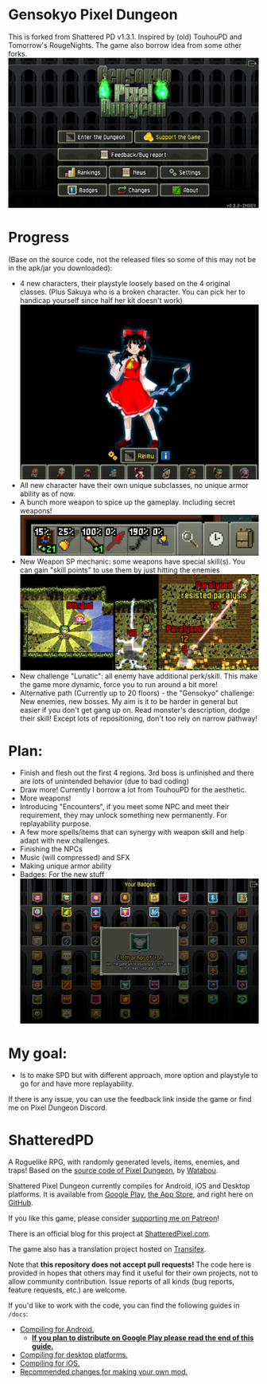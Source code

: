 # Gensokyo Pixel Dungeon

This is forked from Shattered PD v1.3.1. Inspired by (old) TouhouPD and Tomorrow's RougeNights. The game also borrow idea from some other forks.
![Titles](https://github.com/GrampHoang/Gensokyo-pixel-dungeon/blob/main/github-readme-img/title.png)

# Progress 

(Base on the source code, not the released files so some of this may not be in the apk/jar you downloaded):
- 4 new characters, their playstyle loosely based on the 4 original classes. (Plus Sakuya who is a broken character. You can pick her to handicap yourself since half her kit doesn't work)
![Heros list](https://github.com/GrampHoang/Gensokyo-pixel-dungeon/blob/main/github-readme-img/heros.PNG)
- All new character have their own unique subclasses, no unique armor ability as of now.
- A bunch more weapon to spice up the gameplay. Including secret weapons!
![Weapons](https://github.com/GrampHoang/Gensokyo-pixel-dungeon/blob/main/github-readme-img/weaponlist.PNG)
- New Weapon SP mechanic: some weapons have special skill(s). You can gain "skill points" to use them by just hitting the enemies
![Skill demo](https://github.com/GrampHoang/Gensokyo-pixel-dungeon/blob/main/github-readme-img/weaponskill.png)
- New challenge "Lunatic": all enemy have additional perk/skill. This make the game more dynamic, force you to run around a bit more!
- Alternative path (Currently up to 20 floors) - the "Gensokyo" challenge: New enemies, new bosses. My aim is it to be harder in general but easier if you don't get gang up on. Read monster's description, dodge their skill! Except lots of repositioning, don't too rely on narrow pathway!

# Plan:
- Finish and flesh out the first 4 regions. 3rd boss is unfinished and there are lots of unintended behavior (due to bad coding)
- Draw more! Currently I borrow a lot from TouhouPD for the aesthetic.
- More weapons!
- Introducing "Encounters", if you meet some NPC and meet their requirement, they may unlock something new permanently. For replayability purpose.
- A few more spells/items that can synergy with weapon skill and help adapt with new challenges.
- Finishing the NPCs
- Music (will compressed) and SFX
- Making unique armor ability
- Badges: For the new stuff
![Badges](https://github.com/GrampHoang/Gensokyo-pixel-dungeon/blob/main/github-readme-img/badges.png)

# My goal:
- Is to make SPD but with different approach, more option and playstyle to go for and have more replayability.

If there is any issue, you can use the feedback link inside the game or find me on Pixel Dungeon Discord.

# ShatteredPD
A Roguelike RPG, with randomly generated levels, items, enemies, and traps! Based on the [source code of Pixel Dungeon](https://github.com/00-Evan/pixel-dungeon-gradle), by [Watabou](https://www.watabou.ru).

Shattered Pixel Dungeon currently compiles for Android, iOS and Desktop platforms. It is available from [Google Play](https://play.google.com/store/apps/details?id=com.shatteredpixel.shatteredpixeldungeon), [the App Store](https://apps.apple.com/app/shattered-pixel-dungeon/id1563121109), and right here on [GitHub](https://github.com/00-Evan/shattered-pixel-dungeon/releases).

If you like this game, please consider [supporting me on Patreon](https://www.patreon.com/ShatteredPixel)!

There is an official blog for this project at [ShatteredPixel.com](https://www.shatteredpixel.com).

The game also has a translation project hosted on [Transifex](https://www.transifex.com/shattered-pixel/shattered-pixel-dungeon/).

Note that **this repository does not accept pull requests!** The code here is provided in hopes that others may find it useful for their own projects, not to allow community contribution. Issue reports of all kinds (bug reports, feature requests, etc.) are welcome.

If you'd like to work with the code, you can find the following guides in `/docs`:
- [Compiling for Android.](docs/getting-started-android.md)
    - **[If you plan to distribute on Google Play please read the end of this guide.](docs/getting-started-android.md#distributing-your-apk)**
- [Compiling for desktop platforms.](docs/getting-started-desktop.md)
- [Compiling for iOS.](docs/getting-started-ios.md)
- [Recommended changes for making your own mod.](docs/recommended-changes.md)

